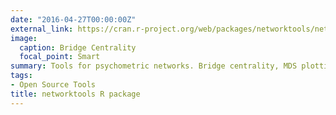 ```yaml
---
date: "2016-04-27T00:00:00Z"
external_link: https://cran.r-project.org/web/packages/networktools/networktools.pdf
image:
  caption: Bridge Centrality
  focal_point: Smart
summary: Tools for psychometric networks. Bridge centrality, MDS plotting, and related functions. 
tags:
- Open Source Tools
title: networktools R package
---
```

